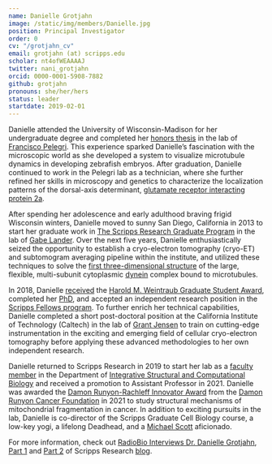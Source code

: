```yaml
---
name: Danielle Grotjahn
image: /static/img/members/Danielle.jpg
position: Principal Investigator
order: 0
cv: "/grotjahn_cv"
email: grotjahn (at) scripps.edu
scholar: nt4ofWEAAAAJ
twitter: nani_grotjahn
orcid: 0000-0001-5908-7882
github: grotjahn
pronouns: she/her/hers
status: leader
startdate: 2019-02-01
---
```

Danielle attended the University of Wisconsin-Madison for her undergraduate degree and completed her [honors thesis](https://cals.wisc.edu/academics/undergraduate-students/outside-the-classroom/honors-program/honors-in-research/)  in the lab of [Francisco Pelegri](https://pelegri.webhosting.cals.wisc.edu/). This experience sparked Danielle’s fascination with the microscopic world as she developed a system to visualize microtubule dynamics in developing zebrafish embryos. After graduation, Danielle continued to work in the Pelegri lab as a technician, where she further refined her skills in microscopy and genetics to characterize the localization patterns of the dorsal-axis determinant, [glutamate receptor interacting protein 2a](https://www.ncbi.nlm.nih.gov/pubmed/24967891).


After spending her adolescence and early adulthood braving frigid Wisconsin winters, Danielle moved to sunny San Diego, California in 2013 to start her graduate work in [The Scripps Research Graduate Program](https://education.scripps.edu/graduate/doctoral-program/) in the lab of [Gabe Lander](http://www.lander-lab.com/). Over the next five years, Danielle enthusiastically seized the opportunity to establish a cryo-electron tomography (cryo-ET) and subtomogram averaging pipeline within the institute, and utilized these techniques to solve the [first three-dimensional structure](https://www.ncbi.nlm.nih.gov/pubmed/29416113) of the large, flexible, multi-subunit cytoplasmic [dynein](https://www.ncbi.nlm.nih.gov/pubmed/31285262) complex bound to microtubules.



In 2018, Danielle [received](https://education.scripps.edu/graduate/about-the-graduate-school/statistics/?tab-3-contact=1) the [Harold M. Weintraub Graduate Student Award](https://www.fredhutch.org/en/news/releases/2018/03/fred-hutch-announces-2018-harold-m-weintraub-graduate-student-award-recipients.html), completed her [PhD](https://education.scripps.edu/alumni/graduating-class-profiles/class-of-2018/), and accepted an independent research position in the [Scripps Fellows program](https://www.scripps.edu/news-and-events/press-room/2018/20181107-scripps-fellows-program.html). To further enrich her technical capabilities, Danielle completed a short post-doctoral position at the California Institute of Technology (Caltech) in the lab of [Grant Jensen](https://jensenlab.caltech.edu/people/) to train on cutting-edge instrumentation in the exciting and emerging field of cellular cryo-electron tomography before applying these advanced methodologies to her own independent research.


Danielle returned to Scripps Research in 2019 to start her lab as a [faculty member](https://www.scripps.edu/faculty/grotjahn/) in the Department of [Integrative Structural and Computational Biology](https://www.scripps.edu/science-and-medicine/research-departments/integrative-structural-and-computational-biology/) and received a promotion to Assistant Professor in 2021. Danielle was awarded the [Damon Runyon-Rachleff Innovator Award](https://www.scripps.edu/news-and-events/blog/read/index.php?id=577) from the [Damon Runyon Cancer Foundation](https://www.damonrunyon.org/news/entries/6071) in 2021 to study structural mechanisms of mitochondrial fragmentation in cancer. In addition to exciting pursuits in the lab, Danielle is co-director of the Scripps Graduate Cell Biology course, a low-key yogi, a lifelong Deadhead, and a [Michael Scott](https://www.indiewire.com/2015/03/the-office-10-years-later-why-michael-scott-is-one-of-the-most-original-characters-of-all-time-248114/) aficionado. 


For more information, check out [RadioBio Interviews Dr. Danielle Grotjahn](https://soundcloud.com/user-386034408/radiobio-interviews-dr-danielle-grotjahn), [Part 1](https://www.scripps.edu/news-and-events/blog/read/index.php?id=555) and [Part 2](https://www.scripps.edu/news-and-events/blog/read/index.php?id=556) of Scripps Research [blog](https://www.scripps.edu/news-and-events/blog/).
